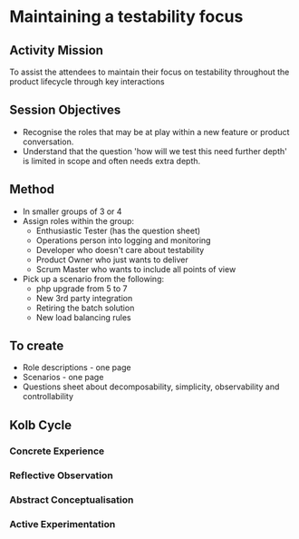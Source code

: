 # Maintaining a testability focus

## Activity Mission

To assist the attendees to maintain their focus on testability throughout the product lifecycle through key interactions

## Session Objectives

* Recognise the roles that may be at play within a new feature or product conversation.
* Understand that the question 'how will we test this need further depth' is limited in scope and often needs extra depth.

## Method

* In smaller groups of 3 or 4
* Assign roles within the group:
  * Enthusiastic Tester (has the question sheet)
  * Operations person into logging and monitoring
  * Developer who doesn't care about testability
  * Product Owner who just wants to deliver
  * Scrum Master who wants to include all points of view
* Pick up a scenario from the following:
  * php upgrade from 5 to 7
  * New 3rd party integration
  * Retiring the batch solution
  * New load balancing rules

## To create

* Role descriptions - one page
* Scenarios - one page
* Questions sheet about decomposability, simplicity, observability and controllability

## Kolb Cycle

### Concrete Experience

### Reflective Observation

### Abstract Conceptualisation

### Active Experimentation